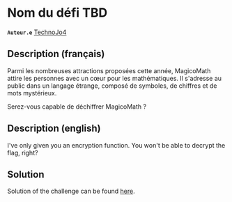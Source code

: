 # Nom du défi TBD

**`Auteur.e`** [TechnoJo4](https://technojo4.com/)

## Description (français)

Parmi les nombreuses attractions proposées cette année, MagicoMath attire les personnes avec un cœur pour les mathématiques. Il s'adresse au public dans un langage étrange, composé de symboles, de chiffres et de mots mystérieux.

Serez-vous capable de déchiffrer MagicoMath ?

## Description (english)

I've only given you an encryption function. You won't be able to decrypt the flag, right?

## Solution

Solution of the challenge can be found [here](solution/).
